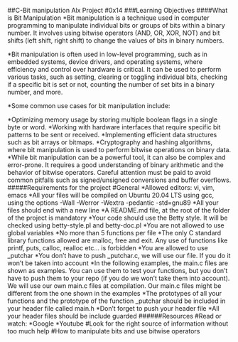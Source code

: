 ##C-Bit manipulation Alx Project #0x14
###Learning Objectives
####What is Bit Manipulation
*Bit manipulation is a technique used in computer programming to manipulate individual bits or groups of bits within a binary number. It involves using bitwise operators (AND, OR, XOR, NOT) and bit shifts (left shift, right shift) to change the values of bits in binary numbers.

*Bit manipulation is often used in low-level programming, such as in embedded systems, device drivers, and operating systems, where efficiency and control over hardware is critical. It can be used to perform various tasks, such as setting, clearing or toggling individual bits, checking if a specific bit is set or not, counting the number of set bits in a binary number, and more.

*Some common use cases for bit manipulation include:

*Optimizing memory usage by storing multiple boolean flags in a single byte or word.
*Working with hardware interfaces that require specific bit patterns to be sent or received.
*Implementing efficient data structures such as bit arrays or bitmaps.
*Cryptography and hashing algorithms, where bit manipulation is used to perform bitwise operations on binary data.
*While bit manipulation can be a powerful tool, it can also be complex and error-prone. It requires a good understanding of binary arithmetic and the behavior of bitwise operators. Careful attention must be paid to avoid common pitfalls such as signed/unsigned conversions and buffer overflows.
#####Requirements for the project
#General
*Allowed editors: vi, vim, emacs
*All your files will be compiled on Ubuntu 20.04 LTS using gcc, using the options -Wall -Werror -Wextra -pedantic -std=gnu89
*All your files should end with a new line
*A README.md file, at the root of the folder of the project is mandatory
*Your code should use the Betty style. It will be checked using betty-style.pl and betty-doc.pl
*You are not allowed to use global variables
*No more than 5 functions per file
*The only C standard library functions allowed are malloc, free and exit. Any use of functions like printf, puts, calloc, realloc etc… is forbidden
*You are allowed to use _putchar
*You don’t have to push _putchar.c, we will use our file. If you do it won’t be taken into account
*In the following examples, the main.c files are shown as examples. You can use them to test your functions, but you don’t have to push them to your repo (if you do we won’t take them into account). We will use our own main.c files at compilation. Our main.c files might be different from the one shown in the examples
*The prototypes of all your functions and the prototype of the function _putchar should be included in your header file called main.h
*Don’t forget to push your header file
*All your header files should be include guarded
######Resources
#Read or watch:
*Google
*Youtube
#Look for the right source of information without too much help
#How to manipulate bits and use bitwise operators

